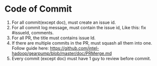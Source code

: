 Code of Commit
========================
1.	For all commit(except doc), must create an issue id.
2.	For all commit log message, must contain the issue id,
Like this: fix #issueId, comments.
3.	For all PR, the title must contains issue Id.
4.	If there are multiple commits in the PR, must squash all them into one. Follow guide here: https://github.com/intel-hadoop/gearpump/blob/master/doc/PRMerge.md
5.	Every commit (except doc) must have 1 guy to review before commit.
